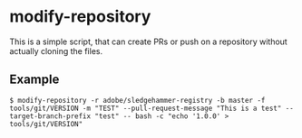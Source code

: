 # modify-repository

This is a simple script, that can create PRs or push on a repository without actually cloning the files.

## Example

    $ modify-repository -r adobe/sledgehammer-registry -b master -f tools/git/VERSION -m "TEST" --pull-request-message "This is a test" --target-branch-prefix "test" -- bash -c "echo '1.0.0' > tools/git/VERSION"